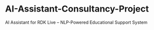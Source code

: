# AI-Assistant-Consultancy-Project
AI Assistant for RDK Live – NLP-Powered Educational Support System
